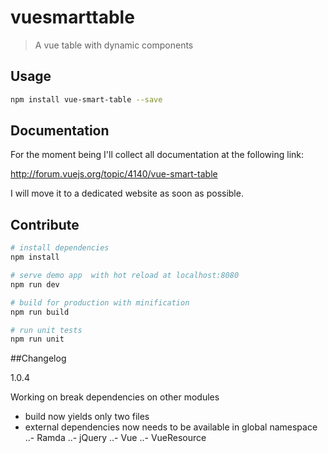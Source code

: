 # vuesmarttable

> A vue table with dynamic components

## Usage

``` bash
npm install vue-smart-table --save
```

## Documentation

For the moment being I'll collect all documentation at the following link:

http://forum.vuejs.org/topic/4140/vue-smart-table

I will move it to a dedicated website as soon as possible.

## Contribute

``` bash
# install dependencies
npm install

# serve demo app  with hot reload at localhost:8080
npm run dev

# build for production with minification
npm run build

# run unit tests
npm run unit
```

##Changelog

1.0.4

Working on break dependencies on other modules
- build now yields only two files
- external dependencies now needs to be available in global namespace
..- Ramda
..- jQuery
..- Vue
..- VueResource